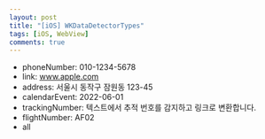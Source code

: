 ```yaml
---
layout: post
title: "[iOS] WKDataDetectorTypes"
tags: [iOS, WebView] 
comments: true
---
```


- phoneNumber: 010-1234-5678
- link: www.apple.com
- address: 서울시 동작구 잠원동 123-45
- calendarEvent: 2022-06-01
- trackingNumber: 텍스트에서 추적 번호를 감지하고 링크로 변환합니다.
- flightNumber: AF02
- all
